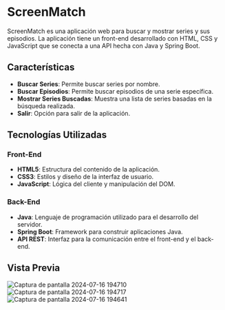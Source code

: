 # ScreenMatch

ScreenMatch es una aplicación web para buscar y mostrar series y sus episodios. La aplicación tiene un front-end desarrollado con HTML, CSS y JavaScript que se conecta a una API hecha con Java y Spring Boot.

## Características

- **Buscar Series**: Permite buscar series por nombre.
- **Buscar Episodios**: Permite buscar episodios de una serie específica.
- **Mostrar Series Buscadas**: Muestra una lista de series basadas en la búsqueda realizada.
- **Salir**: Opción para salir de la aplicación.

## Tecnologías Utilizadas

### Front-End
- **HTML5**: Estructura del contenido de la aplicación.
- **CSS3**: Estilos y diseño de la interfaz de usuario.
- **JavaScript**: Lógica del cliente y manipulación del DOM.

### Back-End
- **Java**: Lenguaje de programación utilizado para el desarrollo del servidor.
- **Spring Boot**: Framework para construir aplicaciones Java.
- **API REST**: Interfaz para la comunicación entre el front-end y el back-end.

## Vista Previa
![Captura de pantalla 2024-07-16 194710](https://github.com/user-attachments/assets/8dfce505-92f1-46bb-a596-10da403f4ec6)
![Captura de pantalla 2024-07-16 194717](https://github.com/user-attachments/assets/27fe44b0-8708-4a69-8989-42852c894666)
![Captura de pantalla 2024-07-16 194641](https://github.com/user-attachments/assets/790de75f-14f3-469f-a4d4-931945e0f415)

